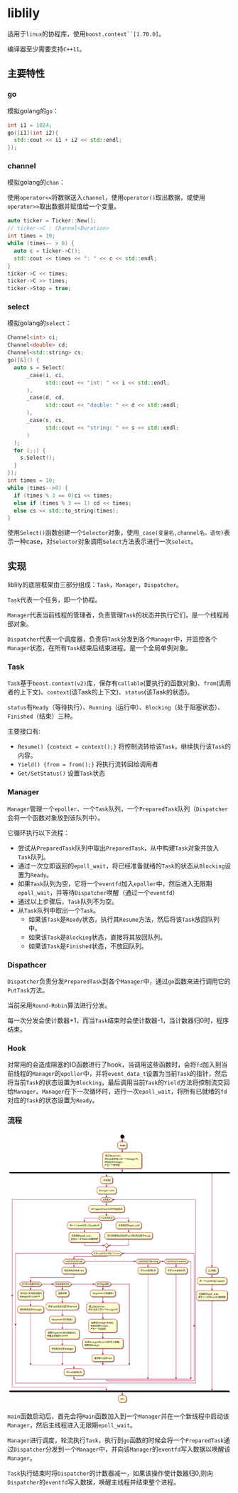 # liblily

适用于`linux`的协程库，使用`boost.context``[1.70.0]`。

编译器至少需要支持`C++11`。

## 主要特性

### go

模拟golang的`go`：

```C++
int i1 = 1024;
go([i1](int i2){
  std::cout << i1 + i2 << std::endl;
});
```

### channel

模拟golang的`chan`：

使用`operator<<`将数据送入`channel`，使用`operator()`取出数据，或使用`operator>>`取出数据并赋值给一个变量。

```C++
auto ticker = Ticker::New();
// ticker->C : Channel<Duration>
int times = 10;
while (times-- > 0) {
  auto c = ticker->C();
  std::cout << times << ": " << c << std::endl;
}
ticker->C << times;
ticker->C >> times;
ticker->Stop = true;
```

### select

模拟golang的`select`：

```C++
Channel<int> ci;
Channel<double> cd;
Channel<std::string> cs;
go([&]() {
  auto s = Select(
      _case(i, ci,
            std::cout << "int: " << i << std::endl;
      ),
      _case(d, cd,
            std::cout << "double: " << d << std::endl;
      ),
      _case(s, cs,
            std::cout << "string: " << s << std::endl;
      )
  );
  for (;;) {
    s.Select();
  }
});
int times = 10;
while (times-->0) {
  if (times % 3 == 0)ci << times;
  else if (times % 3 == 1) cd << times;
  else cs << std::to_string(times);
}
```

使用`Select()`函数创建一个`Selector`对象，使用`_case(变量名,channel名，语句)`表示一种case，对`Selector`对象调用`Select`方法表示进行一次`select`。

## 实现

liblily的底层框架由三部分组成：`Task`，`Manager`，`Dispatcher`。

`Task`代表一个任务，即一个协程。

`Manager`代表当前线程的管理者，负责管理`Task`的状态并执行它们，是一个线程局部对象。

`Dispatcher`代表一个调度器，负责将`Task`分发到各个`Manager`中，并监控各个`Manager`状态，在所有`Task`结束后结束进程。是一个全局单例对象。

### Task

`Task`基于`boost.context(v2)`库，保存有`callable`(要执行的函数对象)、`from`(调用者的上下文)、`context`(该Task的上下文)、`status`(该Task的状态)。

`status`有`Ready`（等待执行）、`Running`（运行中）、`Blocking`（处于阻塞状态）、`Finished`（结束）三种。

主要接口有:

- `Resume() {context = context();}` 将控制流转给该`Task`，继续执行该`Task`的内容。
- `Yield() {from = from();}` 将执行流转回给调用者
- `Get/SetStatus()` 设置`Task`状态

### Manager

`Manager`管理一个`epoller`、一个`Task`队列，一个`PreparedTask`队列（`Dispatcher`会将一个函数对象放到该队列中）。

它循环执行以下流程：

- 尝试从`PreparedTask`队列中取出`PreparedTask`，从中构建`Task`对象并放入`Task`队列。
- 通过一次立即返回的`epoll_wait`，将已经准备就绪的`Task`的状态从`Blocking`设置为`Ready`。
- 如果`Task`队列为空，它将一个`eventfd`加入`epoller`中，然后进入无限期`epoll_wait`，并等待`Dispatcher`唤醒（通过一个`eventfd`）
- 通过以上步骤后，`Task`队列不为空。
- 从`Task`队列中取出一个`Task`。
  - 如果该`Task`是`Ready`状态，执行其`Resume`方法，然后将该`Task`放回队列中。
  - 如果该`Task`是`Blocking`状态，直接将其放回队列。
  - 如果该`Task`是`Finished`状态，不放回队列。

### Dispathcer

`Dispatcher`负责分发`PreparedTask`到各个`Manager`中，通过`go`函数来进行调用它的`PutTask`方法。

当前采用`Round-Robin`算法进行分发。

每一次分发会使计数器+1，而当`Task`结束时会使计数器-1，当计数器归0时，程序结束。

### Hook

对常用的会造成阻塞的IO函数进行了hook，当调用这些函数时，会将`fd`加入到当前线程的`Manager`的`epoller`中，并将`event_data_t`设置为当前`Task`的指针，然后将当前`Task`的状态设置为`Blocking`，最后调用当前`Task`的`Yield`方法将控制流交回给`Manager`。`Manager`在下一次循环时，进行一次`epoll_wait`，将所有已就绪的`fd`对应的`Task`的状态设置为`Ready`。

### 流程

![callgraph](./state/LilyCallGraph.png)

`main`函数启动后，首先会将`Main`函数加入到一个`Manager`并在一个新线程中启动该`Manager`，然后主线程进入无限期`epoll_wait`。

`Manager`进行调度，轮流执行`Task`，执行到`go`函数的时候会将一个`PreparedTask`通过`Dispatcher`分发到一个`Manager`中，并向该`Manager`的`eventfd`写入数据以唤醒该`Manager`。

`Task`执行结束时将`Dispatcher`的计数器减一，如果该操作使计数器归0,则向`Dispatcher`的`eventfd`写入数据，唤醒主线程并结束整个进程。